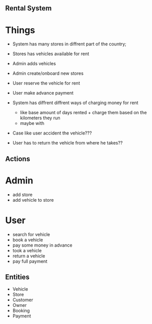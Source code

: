 ## Rental System

# Things
- System has many stores in diffrent part of the country;
- Stores has vehicles available for rent
- Admin adds vehicles
- Admin create/onboard new stores
- User reserve the vehicle for rent
- User make advance payment
- System has diffrent diffrent ways of charging money for rent
    - like base amount of days rented +  charge them based on the kilometers they run
    - maybe with 


- Case like user accident the vehicle???
- User has to return the vehicle from where he takes??


## Actions
# Admin
- add store
- add vehicle to store

# User
- search for vehicle
- book a vehicle
- pay some money in advance
- took a vehicle
- return a vehicle
- pay full payment



## Entities
- Vehicle
- Store
- Customer
- Owner
- Booking
- Payment 